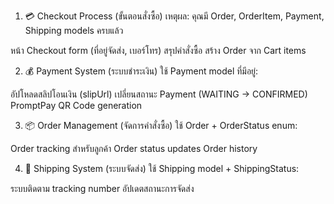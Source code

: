 1. 💳 Checkout Process (ขั้นตอนสั่งซื้อ)
เหตุผล: คุณมี Order, OrderItem, Payment, Shipping models ครบแล้ว

หน้า Checkout form (ที่อยู่จัดส่ง, เบอร์โทร)
สรุปคำสั่งซื้อ
สร้าง Order จาก Cart items

2. 💰 Payment System (ระบบชำระเงิน)
ใช้ Payment model ที่มีอยู่:

อัปโหลดสลิปโอนเงิน (slipUrl)
เปลี่ยนสถานะ Payment (WAITING → CONFIRMED)
PromptPay QR Code generation

3. 📦 Order Management (จัดการคำสั่งซื้อ)
ใช้ Order + OrderStatus enum:

Order tracking สำหรับลูกค้า
Order status updates
Order history

4. 🚚 Shipping System (ระบบจัดส่ง)
ใช้ Shipping model + ShippingStatus:

ระบบติดตาม tracking number
อัปเดตสถานะการจัดส่ง